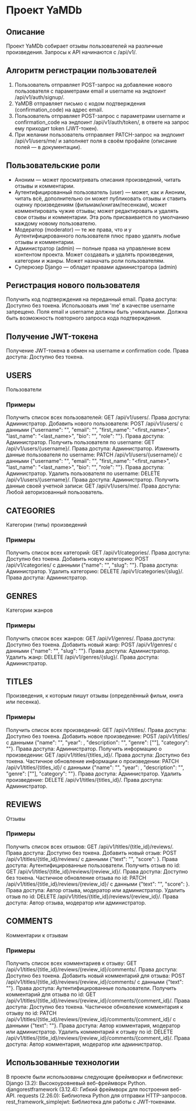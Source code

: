# Проект YaMDb

## Описание
Проект YaMDb собирает отзывы пользователей на различные произведения.
Запросы к API начинаются с /api/v1/.

## Алгоритм регистрации пользователей
1. Пользователь отправляет POST-запрос на добавление нового пользователя с параметрами email и username на эндпоинт /api/v1/auth/signup/.
2. YaMDB отправляет письмо с кодом подтверждения (confirmation_code) на адрес email.
3. Пользователь отправляет POST-запрос с параметрами username и confirmation_code на эндпоинт /api/v1/auth/token/, в ответе на запрос ему приходит token (JWT-токен).
4. При желании пользователь отправляет PATCH-запрос на эндпоинт /api/v1/users/me/ и заполняет поля в своём профайле (описание полей — в документации).

## Пользовательские роли
- Аноним — может просматривать описания произведений, читать отзывы и комментарии.
- Аутентифицированный пользователь (user) — может, как и Аноним, читать всё, дополнительно он может публиковать отзывы и ставить оценку произведениям (фильмам/книгам/песенкам), может комментировать чужие отзывы; может редактировать и удалять свои отзывы и комментарии. Эта роль присваивается по умолчанию каждому новому пользователю.
- Модератор (moderator) — те же права, что и у Аутентифицированного пользователя плюс право удалять любые отзывы и комментарии.
- Администратор (admin) — полные права на управление всем контентом проекта. Может создавать и удалять произведения, категории и жанры. Может назначать роли пользователям.
- Суперюзер Django — обладет правами администратора (admin)

## Регистрация нового пользователя
Получить код подтверждения на переданный email. Права доступа: Доступно без токена. Использовать имя 'me' в качестве username запрещено. Поля email и username должны быть уникальными. Должна быть возможность повторного запроса кода подтверждения.

## Получение JWT-токена
Получение JWT-токена в обмен на username и confirmation code. Права доступа: Доступно без токена.

## USERS
Пользователи

### Примеры
Получить список всех пользователей: GET /api/v1/users/. Права доступа: Администратор.
Добавить нового пользователя: POST /api/v1/users/ с данными {"username": "<username>", "email": "<email>", "first_name": "<first_name>", "last_name": "<last_name>", "bio": "<bio>", "role": "<role>"}. Права доступа: Администратор.
Получить пользователя по username: GET /api/v1/users/{username}/. Права доступа: Администратор.
Изменить данные пользователя по username: PATCH /api/v1/users/{username}/ с данными {"username": "<username>", "email": "<email>", "first_name": "<first_name>", "last_name": "<last_name>", "bio": "<bio>", "role": "<role>"}. Права доступа: Администратор.
Удалить пользователя по username: DELETE /api/v1/users/{username}/. Права доступа: Администратор.
Получить данные своей учетной записи: GET /api/v1/users/me/. Права доступа: Любой авторизованный пользователь.

## CATEGORIES
Категории (типы) произведений

### Примеры
Получить список всех категорий: GET /api/v1/categories/. Права доступа: Доступно без токена.
Добавить новую категорию: POST /api/v1/categories/ с данными {"name": "<name>", "slug": "<slug>"}. Права доступа: Администратор.
Удалить категорию: DELETE /api/v1/categories/{slug}/. Права доступа: Администратор.

## GENRES
Категории жанров

### Примеры
Получить список всех жанров: GET /api/v1/genres/. Права доступа: Доступно без токена.
Добавить новый жанр: POST /api/v1/genres/ с данными {"name": "<name>", "slug": "<slug>"}. Права доступа: Администратор.
Удалить жанр: DELETE /api/v1/genres/{slug}/. Права доступа: Администратор.

## TITLES
Произведения, к которым пишут отзывы (определённый фильм, книга или песенка).

### Примеры
Получить список всех произведений: GET /api/v1/titles/. Права доступа: Доступно без токена.
Добавить новое произведение: POST /api/v1/titles/ с данными {"name": "<name>", "year": <year>, "description": "<description>", "genre": ["<genre>"], "category": "<category>"}. Права доступа: Администратор.
Получить информацию о произведении: GET /api/v1/titles/{titles_id}/. Права доступа: Доступно без токена.
Частичное обновление информации о произведении: PATCH /api/v1/titles/{titles_id}/ с данными {"name": "<name>", "year": <year>, "description": "<description>", "genre": ["<genre>"], "category": "<category>"}. Права доступа: Администратор.
Удалить произведение: DELETE /api/v1/titles/{titles_id}/. Права доступа: Администратор.

## REVIEWS
Отзывы

### Примеры
Получить список всех отзывов: GET /api/v1/titles/{title_id}/reviews/. Права доступа: Доступно без токена.
Добавить новый отзыв: POST /api/v1/titles/{title_id}/reviews/ с данными {"text": "<text>", "score": <score>}. Права доступа: Аутентифицированные пользователи.
Получить отзыв по id: GET /api/v1/titles/{title_id}/reviews/{review_id}/. Права доступа: Доступно без токена.
Частичное обновление отзыва по id: PATCH /api/v1/titles/{title_id}/reviews/{review_id}/ с данными {"text": "<text>", "score": <score>}. Права доступа: Автор отзыва, модератор или администратор.
Удалить отзыв по id: DELETE /api/v1/titles/{title_id}/reviews/{review_id}/. Права доступа: Автор отзыва, модератор или администратор.

## COMMENTS
Комментарии к отзывам

### Примеры
Получить список всех комментариев к отзыву: GET /api/v1/titles/{title_id}/reviews/{review_id}/comments/. Права доступа: Доступно без токена.
Добавить новый комментарий для отзыва: POST /api/v1/titles/{title_id}/reviews/{review_id}/comments/ с данными {"text": "<text>"}. Права доступа: Аутентифицированные пользователи.
Получить комментарий для отзыва по id: GET /api/v1/titles/{title_id}/reviews/{review_id}/comments/{comment_id}/. Права доступа: Доступно без токена.
Частичное обновление комментария к отзыву по id: PATCH /api/v1/titles/{title_id}/reviews/{review_id}/comments/{comment_id}/ с данными {"text": "<text>"}. Права доступа: Автор комментария, модератор или администратор.
Удалить комментарий к отзыву по id: DELETE /api/v1/titles/{title_id}/reviews/{review_id}/comments/{comment_id}/. Права доступа: Автор комментария, модератор или администратор.


## Использованные технологии
В проекте были использованы следующие фреймворки и библиотеки:
Django (3.2): Высокоуровневый веб-фреймворк Python.
djangorestframework (3.12.4): Гибкий фреймворк для построения веб-API.
requests (2.26.0): Библиотека Python для отправки HTTP-запросов.
rest_framework_simplejwt: Библиотека для работы с JWT-токенами.
